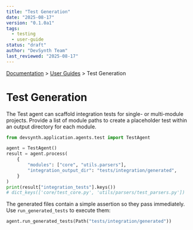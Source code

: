 ```yaml
---
title: "Test Generation"
date: "2025-08-17"
version: "0.1.0a1"
tags:
  - testing
  - user-guide
status: "draft"
author: "DevSynth Team"
last_reviewed: "2025-08-17"
---
```

<div class="breadcrumbs">
<a href="../index.md">Documentation</a> &gt; <a href="index.md">User Guides</a> &gt; Test Generation
</div>

# Test Generation

The Test agent can scaffold integration tests for single- or multi-module
projects. Provide a list of module paths to create a placeholder test within an
output directory for each module.

```python
from devsynth.application.agents.test import TestAgent

agent = TestAgent()
result = agent.process(
    {
        "modules": ["core", "utils.parsers"],
        "integration_output_dir": "tests/integration/generated",
    }
)
print(result["integration_tests"].keys())
# dict_keys(['core/test_core.py', 'utils/parsers/test_parsers.py'])
```

The generated files contain a simple assertion so they pass immediately. Use
`run_generated_tests` to execute them:

```python
agent.run_generated_tests(Path("tests/integration/generated"))
```
